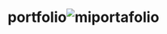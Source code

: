 # portfolio![miportafolio](https://github.com/flormariavilla/portfolio/assets/122563387/590c7084-5752-49d8-aac7-2923c871c6ac)
